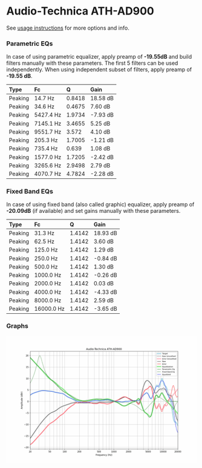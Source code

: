 # Audio-Technica ATH-AD900
See [usage instructions](https://github.com/jaakkopasanen/AutoEq#usage) for more options and info.

### Parametric EQs
In case of using parametric equalizer, apply preamp of **-19.55dB** and build filters manually
with these parameters. The first 5 filters can be used independently.
When using independent subset of filters, apply preamp of **-19.55 dB**.

| Type    | Fc        |      Q | Gain     |
|:--------|:----------|:-------|:---------|
| Peaking | 14.7 Hz   | 0.8418 | 18.58 dB |
| Peaking | 34.6 Hz   | 0.4675 | 7.60 dB  |
| Peaking | 5427.4 Hz | 1.9734 | -7.93 dB |
| Peaking | 7145.1 Hz | 3.4655 | 5.25 dB  |
| Peaking | 9551.7 Hz | 3.572  | 4.10 dB  |
| Peaking | 205.3 Hz  | 1.7005 | -1.21 dB |
| Peaking | 735.4 Hz  | 0.639  | 1.08 dB  |
| Peaking | 1577.0 Hz | 1.7205 | -2.42 dB |
| Peaking | 3265.6 Hz | 2.9498 | 2.79 dB  |
| Peaking | 4070.7 Hz | 4.7824 | -2.28 dB |

### Fixed Band EQs
In case of using fixed band (also called graphic) equalizer, apply preamp of **-20.09dB**
(if available) and set gains manually with these parameters.

| Type    | Fc         |      Q | Gain     |
|:--------|:-----------|:-------|:---------|
| Peaking | 31.3 Hz    | 1.4142 | 18.93 dB |
| Peaking | 62.5 Hz    | 1.4142 | 3.60 dB  |
| Peaking | 125.0 Hz   | 1.4142 | 1.29 dB  |
| Peaking | 250.0 Hz   | 1.4142 | -0.84 dB |
| Peaking | 500.0 Hz   | 1.4142 | 1.30 dB  |
| Peaking | 1000.0 Hz  | 1.4142 | -0.26 dB |
| Peaking | 2000.0 Hz  | 1.4142 | 0.03 dB  |
| Peaking | 4000.0 Hz  | 1.4142 | -4.33 dB |
| Peaking | 8000.0 Hz  | 1.4142 | 2.59 dB  |
| Peaking | 16000.0 Hz | 1.4142 | -3.65 dB |

### Graphs
![](./Audio-Technica%20ATH-AD900.png)